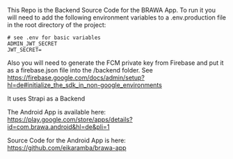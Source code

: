 This Repo is the Backend Source Code for the BRAWA App. To run it you will need to add the following environment variables to a .env.production file in the root directory of the project:

```
# see .env for basic variables
ADMIN_JWT_SECRET
JWT_SECRET=
```

Also you will need to generate the FCM private key from Firebase and put it as a firebase.json file into the /backend folder. See https://firebase.google.com/docs/admin/setup?hl=de#initialize_the_sdk_in_non-google_environments

It uses Strapi as a Backend

The Android App is available here: https://play.google.com/store/apps/details?id=com.brawa.android&hl=de&pli=1

Source Code for the Android App is here: https://github.com/eikaramba/brawa-app